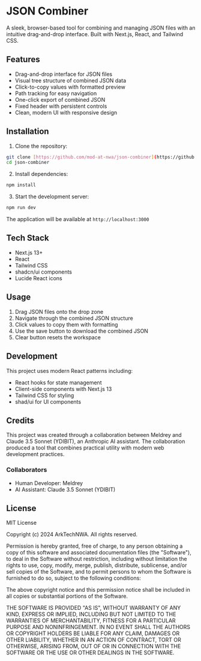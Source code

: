 # JSON Combiner

A sleek, browser-based tool for combining and managing JSON files with an intuitive drag-and-drop interface. Built with Next.js, React, and Tailwind CSS.

## Features

- Drag-and-drop interface for JSON files
- Visual tree structure of combined JSON data
- Click-to-copy values with formatted preview
- Path tracking for easy navigation
- One-click export of combined JSON
- Fixed header with persistent controls
- Clean, modern UI with responsive design

## Installation

1. Clone the repository:
```bash
git clone [https://github.com/mod-at-nwa/json-combiner](https://github.com/mod-at-nwa/json-combiner) json-combiner
cd json-combiner
```

2. Install dependencies:
```bash
npm install
```

3. Start the development server:
```bash
npm run dev
```

The application will be available at `http://localhost:3000`

## Tech Stack

- Next.js 13+
- React
- Tailwind CSS
- shadcn/ui components
- Lucide React icons

## Usage

1. Drag JSON files onto the drop zone
2. Navigate through the combined JSON structure
3. Click values to copy them with formatting
4. Use the save button to download the combined JSON
5. Clear button resets the workspace

## Development

This project uses modern React patterns including:
- React hooks for state management
- Client-side components with Next.js 13
- Tailwind CSS for styling
- shad/ui for UI components

## Credits

This project was created through a collaboration between Meldrey and Claude 3.5 Sonnet (YDIBIT), an Anthropic AI assistant. The collaboration produced a tool that combines practical utility with modern web development practices.

### Collaborators
- Human Developer: Meldrey
- AI Assistant: Claude 3.5 Sonnet (YDIBIT)

## License

MIT License

Copyright (c) 2024 ArkTechNWA. All rights reserved.

Permission is hereby granted, free of charge, to any person obtaining a copy
of this software and associated documentation files (the "Software"), to deal
in the Software without restriction, including without limitation the rights
to use, copy, modify, merge, publish, distribute, sublicense, and/or sell
copies of the Software, and to permit persons to whom the Software is
furnished to do so, subject to the following conditions:

The above copyright notice and this permission notice shall be included in all
copies or substantial portions of the Software.

THE SOFTWARE IS PROVIDED "AS IS", WITHOUT WARRANTY OF ANY KIND, EXPRESS OR
IMPLIED, INCLUDING BUT NOT LIMITED TO THE WARRANTIES OF MERCHANTABILITY,
FITNESS FOR A PARTICULAR PURPOSE AND NONINFRINGEMENT. IN NO EVENT SHALL THE
AUTHORS OR COPYRIGHT HOLDERS BE LIABLE FOR ANY CLAIM, DAMAGES OR OTHER
LIABILITY, WHETHER IN AN ACTION OF CONTRACT, TORT OR OTHERWISE, ARISING FROM,
OUT OF OR IN CONNECTION WITH THE SOFTWARE OR THE USE OR OTHER DEALINGS IN THE
SOFTWARE.
